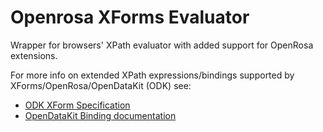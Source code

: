 Openrosa XForms Evaluator
=========================

Wrapper for browsers' XPath evaluator with added support for OpenRosa extensions.

For more info on extended XPath expressions/bindings supported by XForms/OpenRosa/OpenDataKit (ODK) see:

* [ODK XForm Specification](https://opendatakit.github.io/odk-xform-spec/)
* [OpenDataKit Binding documentation](https://opendatakit.org/help/form-design/binding/)
